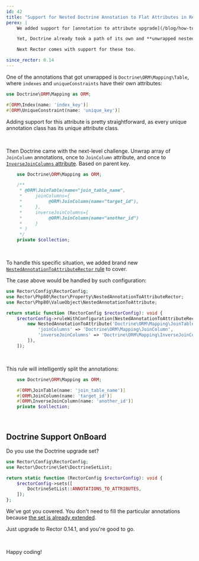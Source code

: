 ```yaml
---
id: 42
title: "Support for Nested Doctrine Annotation to Flat Attributes in Rector 0.14"
perex: |
    We added support for [annotation to attribute upgrade](/blog/how-to-upgrade-annotations-to-attributes) in Rector 0.12. Since then, PHP 8.1 has come with nested attributes. Rector supports these, e.g., for Symfony validator.

    Yet, Doctrine already took a path of its own and **unwrapped nested annotations to flat attributes** to be exclusively open to PHP 8.0 users.

    Next Rector comes with support for these too.

since_rector: 0.14
---
```



One of the annotations that got unwrapped is `Doctrine\ORM\Mapping\Table`, where `indexes` and `uniqueConstraints` have their own attributes:

```php
use Doctrine\ORM\Mapping as ORM;

#[ORM\Index(name: 'index_key')]
#[ORM\UniqueConstraint(name: 'unique_key')]
```

Adding support for this attribute is pretty straightforward, as every unique annotation class has its unique attribute class.

<br>

Then Doctrine came with the next-level challenge. Unwrap array of `JoinColumn` annotations, once to `JoinColumn` attribute, and once to [`InverseJoinColumns` attribute](https://www.doctrine-project.org/projects/doctrine-orm/en/2.13/reference/attributes-reference.html#joincolumn-inversejoincolumn). Based on parent key.

```php
    use Doctrine\ORM\Mapping as ORM;

    /**
     * @ORM\JoinTable(name="join_table_name",
     *     joinColumns={
     *          @ORM\JoinColumn(name="target_id"),
     *     },
     *     inverseJoinColumns={
     *          @ORM\JoinColumn(name="another_id")
     *     }
     * )
     */
    private $collection;
```

<br>

To handle this specific situation, we added brand new [`NestedAnnotationToAttributeRector` rule](https://github.com/rectorphp/rector-src/pull/2781) to cover.

The case above would be handled by such configuration:

```php
use Rector\Config\RectorConfig;
use Rector\Php80\Rector\Property\NestedAnnotationToAttributeRector;
use Rector\Php80\ValueObject\NestedAnnotationToAttribute;

return static function (RectorConfig $rectorConfig): void {
    $rectorConfig->ruleWithConfiguration(NestedAnnotationToAttributeRector::class, [
        new NestedAnnotationToAttribute('Doctrine\ORM\Mapping\JoinTable', [
            'joinColumns' => 'Doctrine\ORM\Mapping\JoinColumn',
            'inverseJoinColumns' => 'Doctrine\ORM\Mapping\InverseJoinColumn',
        ]),
    ]);
```

<br>

This rule will intelligently split the annotations:

```php
    use Doctrine\ORM\Mapping as ORM;

    #[ORM\JoinTable(name: 'join_table_name')]
    #[ORM\JoinColumn(name: 'target_id')]
    #[ORM\InverseJoinColumn(name: 'another_id')]
    private $collection;
```

<br>

## Doctrine Support OnBoard

Do you use the Doctrine upgrade set?

```php
use Rector\Config\RectorConfig;
use Rector\Doctrine\Set\DoctrineSetList;

return static function (RectorConfig $rectorConfig): void {
    $rectorConfig->sets([
        DoctrineSetList::ANNOTATIONS_TO_ATTRIBUTES,
    ]);
};
```

We've got you covered. You don't need to fill the particular annotations because [the set is already extended](https://github.com/rectorphp/rector-doctrine/blob/bdf6e7c07b91df02000fa286e30e74c7fb7e5301/config/sets/doctrine-annotations-to-attributes.php#L12-L28).

Just upgrade to Rector 0.14.1, and you're good to go.

<br>

Happy coding!
